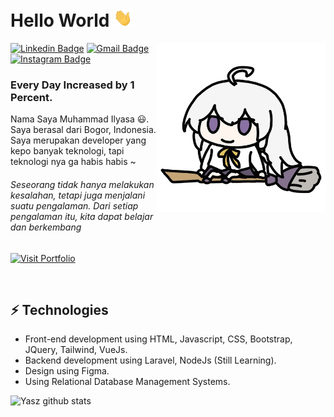 

<h1>
   Hello World <img src="https://raw.githubusercontent.com/ABSphreak/ABSphreak/master/gifs/Hi.gif" width="30px" >
</h1>

<img align='right' src='elaina.gif' width='270'>

[![Linkedin Badge](https://img.shields.io/badge/-muhammadilyasa-blue?style=flat-square&logo=Linkedin&logoColor=white&link=https://www.linkedin.com/in/muhammad-ilyasa-465284246/)](https://www.linkedin.com/in/muhammad-ilyasa-465284246/) 
[![Gmail Badge](https://img.shields.io/badge/-muhammad.ilyaasa@gmail.com-c14438?style=flat-square&logo=Gmail&logoColor=white&link=mailto:muhammad.ilyaasa@gmail.com)](mailto:muhammad.ilyaasa@gmail.com)
[![Instagram Badge](https://img.shields.io/badge/-yaszavellia-purple?style=flat-square&labelColor=purple&logo=instagram&logoColor=white&link=https://www.instagram.com/yaszavellia/)](https://www.instagram.com/yaszavellia/)

<h3>Every Day Increased by 1 Percent.</h3>

Nama Saya Muhammad Ilyasa 😃. Saya berasal dari Bogor, Indonesia. Saya merupakan developer yang kepo banyak teknologi, tapi teknologi nya ga habis habis ~

<h6>Seseorang tidak hanya melakukan kesalahan, tetapi juga menjalani suatu pengalaman. Dari setiap pengalaman itu, kita dapat belajar dan berkembang</h6>

[![Visit Portfolio](https://img.shields.io/badge/Visit%20Portfolio-20B2AA?style=for-the-badge)](https://iyasz.github.io/portfolio)


<br>

## ⚡ Technologies
* Front-end development using HTML, Javascript, CSS, Bootstrap, JQuery, Tailwind, VueJs.
* Backend development using Laravel, NodeJs (Still Learning).
* Design using Figma.
* Using Relational Database Management Systems.

![Yasz github stats](https://github-readme-stats.vercel.app/api?username=iyasz&hide=["issues"]&show_icons=true)
  
